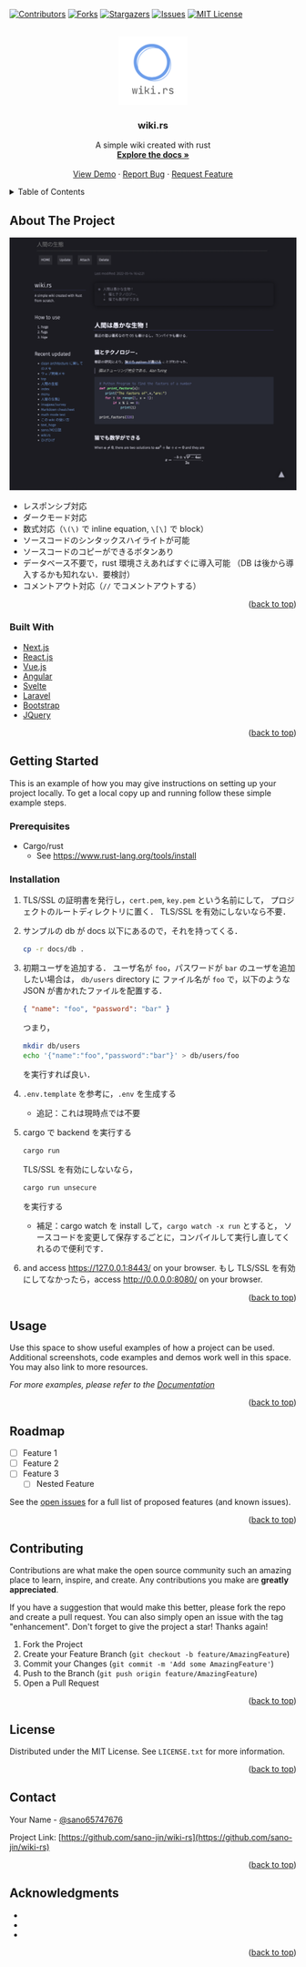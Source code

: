 <div id="top"></div>
<!--
*** Thanks for checking out the Best-README-Template. If you have a suggestion
*** that would make this better, please fork the repo and create a pull request
*** or simply open an issue with the tag "enhancement".
*** Don't forget to give the project a star!
*** Thanks again! Now go create something AMAZING! :D
-->

<!-- PROJECT SHIELDS -->
<!--
*** I'm using markdown "reference style" links for readability.
*** Reference links are enclosed in brackets [ ] instead of parentheses ( ).
*** See the bottom of this document for the declaration of the reference variables
*** for contributors-url, forks-url, etc. This is an optional, concise syntax you may use.
*** https://www.markdownguide.org/basic-syntax/#reference-style-links
-->

[![Contributors][contributors-shield]][contributors-url]
[![Forks][forks-shield]][forks-url]
[![Stargazers][stars-shield]][stars-url]
[![Issues][issues-shield]][issues-url]
[![MIT License][license-shield]][license-url]

<!-- PROJECT LOGO -->
<br />
<div align="center">
  <a href="https://github.com/sano-jin/wiki-rs">
    <img src="docs/images/logo.png" alt="Logo" width="120" height="120">
  </a>

<h3 align="center">wiki.rs</h3>

  <p align="center">
    A simple wiki created with rust
    <br />
    <a href="https://github.com/sano-jin/wiki-rs/docs/README.md"><strong>Explore the docs »</strong></a>
    <br />
    <br />
    <a href="https://github.com/sano-jin/wiki-rs">View Demo</a>
    ·
    <a href="https://github.com/sano-jin/wiki-rs/issues">Report Bug</a>
    ·
    <a href="https://github.com/sano-jin/wiki-rs/issues">Request Feature</a>
  </p>
</div>

<!-- TABLE OF CONTENTS -->
<details>
  <summary>Table of Contents</summary>
  <ol>
    <li>
      <a href="#about-the-project">About The Project</a>
      <ul>
        <li><a href="#built-with">Built With</a></li>
      </ul>
    </li>
    <li>
      <a href="#getting-started">Getting Started</a>
      <ul>
        <li><a href="#prerequisites">Prerequisites</a></li>
        <li><a href="#installation">Installation</a></li>
      </ul>
    </li>
    <li><a href="#usage">Usage</a></li>
    <li><a href="#roadmap">Roadmap</a></li>
    <li><a href="#contributing">Contributing</a></li>
    <li><a href="#license">License</a></li>
    <li><a href="#contact">Contact</a></li>
    <li><a href="#acknowledgments">Acknowledgments</a></li>
  </ol>
</details>

<!-- ABOUT THE PROJECT -->

## About The Project

[![Product Name Screen Shot](docs/images/wiki-rs-demo.png)](https://github.com/sano-jin/wiki-rs)

- レスポンシブ対応
- ダークモード対応
- 数式対応（`\(\)` で inline equation, `\[\]` で block）
- ソースコードのシンタックスハイライトが可能
- ソースコードのコピーができるボタンあり
- データベース不要で，rust 環境さえあればすぐに導入可能
  （DB は後から導入するかも知れない．要検討）
- コメントアウト対応（`//` でコメントアウトする）

<p align="right">(<a href="#top">back to top</a>)</p>

### Built With

- [Next.js](https://nextjs.org/)
- [React.js](https://reactjs.org/)
- [Vue.js](https://vuejs.org/)
- [Angular](https://angular.io/)
- [Svelte](https://svelte.dev/)
- [Laravel](https://laravel.com)
- [Bootstrap](https://getbootstrap.com)
- [JQuery](https://jquery.com)

<p align="right">(<a href="#top">back to top</a>)</p>

<!-- GETTING STARTED -->

## Getting Started

This is an example of how you may give instructions on setting up your project locally.
To get a local copy up and running follow these simple example steps.

### Prerequisites

- Cargo/rust
  - See <https://www.rust-lang.org/tools/install>

### Installation

1. TLS/SSL の証明書を発行し，`cert.pem`, `key.pem` という名前にして，
   プロジェクトのルートディレクトリに置く．
   TLS/SSL を有効にしないなら不要．

2. サンプルの db が docs 以下にあるので，それを持ってくる．

   ```sh
   cp -r docs/db .
   ```

3. 初期ユーザを追加する．
   ユーザ名が `foo`，パスワードが `bar` のユーザを追加したい場合は，
   `db/users` directory に
   ファイル名が `foo` で，以下のような JSON が書かれたファイルを配置する．

   ```json
   { "name": "foo", "password": "bar" }
   ```

   つまり，

   ```sh
   mkdir db/users
   echo '{"name":"foo","password":"bar"}' > db/users/foo
   ```

   を実行すれば良い．

4. `.env.template` を参考に，`.env` を生成する

   - 追記：これは現時点では不要

5. cargo で backend を実行する

   ```sh
   cargo run
   ```

   TLS/SSL を有効にしないなら，

   ```sh
   cargo run unsecure
   ```

   を実行する

   - 補足：cargo watch を install して，`cargo watch -x run` とすると，
     ソースコードを変更して保存するごとに，コンパイルして実行し直してくれるので便利です．

6. and access <https://127.0.0.1:8443/> on your browser.
   もし TLS/SSL を有効にしてなかったら，access <http://0.0.0.0:8080/> on your browser.

<p align="right">(<a href="#top">back to top</a>)</p>

<!-- USAGE EXAMPLES -->

## Usage

Use this space to show useful examples of how a project can be used. Additional screenshots, code examples and demos work well in this space. You may also link to more resources.

_For more examples, please refer to the [Documentation](https://example.com)_

<p align="right">(<a href="#top">back to top</a>)</p>

<!-- ROADMAP -->

## Roadmap

- [ ] Feature 1
- [ ] Feature 2
- [ ] Feature 3
  - [ ] Nested Feature

See the [open issues](https://github.com/sano-jin/wiki-rs/issues) for a full list of proposed features (and known issues).

<p align="right">(<a href="#top">back to top</a>)</p>

<!-- CONTRIBUTING -->

## Contributing

Contributions are what make the open source community such an amazing place to learn, inspire, and create. Any contributions you make are **greatly appreciated**.

If you have a suggestion that would make this better, please fork the repo and create a pull request. You can also simply open an issue with the tag "enhancement".
Don't forget to give the project a star! Thanks again!

1. Fork the Project
2. Create your Feature Branch (`git checkout -b feature/AmazingFeature`)
3. Commit your Changes (`git commit -m 'Add some AmazingFeature'`)
4. Push to the Branch (`git push origin feature/AmazingFeature`)
5. Open a Pull Request

<p align="right">(<a href="#top">back to top</a>)</p>

<!-- LICENSE -->

## License

Distributed under the MIT License. See `LICENSE.txt` for more information.

<p align="right">(<a href="#top">back to top</a>)</p>

<!-- CONTACT -->

## Contact

Your Name - [@sano65747676](https://twitter.com/sano65747676)

Project Link: [https://github.com/sano-jin/wiki-rs](https://github.com/sano-jin/wiki-rs)

<p align="right">(<a href="#top">back to top</a>)</p>

<!-- ACKNOWLEDGMENTS -->

## Acknowledgments

- []()
- []()
- []()

<p align="right">(<a href="#top">back to top</a>)</p>

<!-- MARKDOWN LINKS & IMAGES -->
<!-- https://www.markdownguide.org/basic-syntax/#reference-style-links -->

[contributors-shield]: https://img.shields.io/github/contributors/sano-jin/wiki-rs.svg?style=for-the-badge
[contributors-url]: https://github.com/sano-jin/wiki-rs/graphs/contributors
[forks-shield]: https://img.shields.io/github/forks/sano-jin/wiki-rs.svg?style=for-the-badge
[forks-url]: https://github.com/sano-jin/wiki-rs/network/members
[stars-shield]: https://img.shields.io/github/stars/sano-jin/wiki-rs.svg?style=for-the-badge
[stars-url]: https://github.com/sano-jin/wiki-rs/stargazers
[issues-shield]: https://img.shields.io/github/issues/sano-jin/wiki-rs.svg?style=for-the-badge
[issues-url]: https://github.com/sano-jin/wiki-rs/issues
[license-shield]: https://img.shields.io/github/license/sano-jin/wiki-rs.svg?style=for-the-badge
[license-url]: https://github.com/sano-jin/wiki-rs/blob/master/LICENSE.txt
[product-screenshot]: images/screenshot.png
